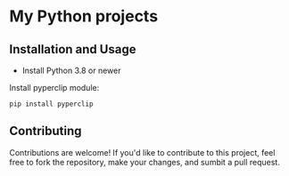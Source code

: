 # My Python projects
## Installation and Usage 
* Install Python 3.8 or newer
  
Install pyperclip module:
``` 
pip install pyperclip
```
## Contributing
Contributions are welcome! If you'd like to contribute to this project, feel free to fork the repository, make your changes, and sumbit a pull request.
